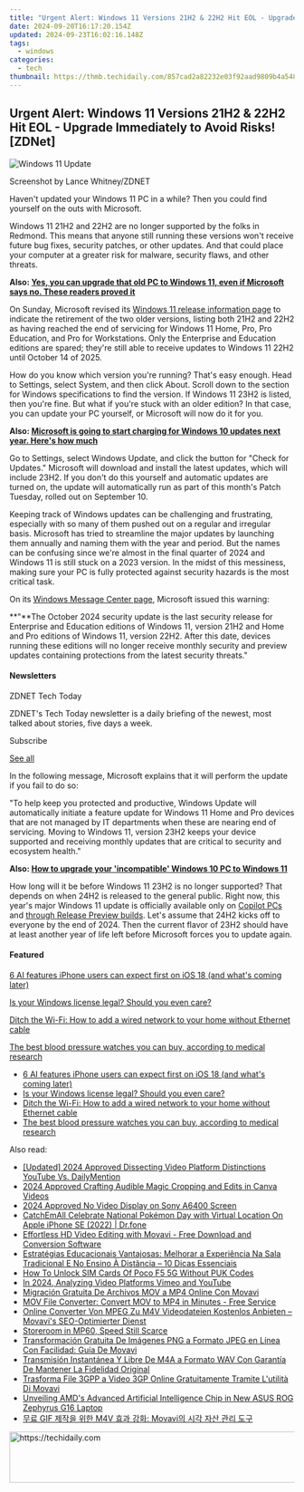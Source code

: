 ```yaml
---
title: "Urgent Alert: Windows 11 Versions 21H2 & 22H2 Hit EOL - Upgrade Immediately to Avoid Risks! [ZDNet]"
date: 2024-09-20T16:17:20.154Z
updated: 2024-09-23T16:02:16.148Z
tags:
  - windows
categories:
  - tech
thumbnail: https://thmb.techidaily.com/857cad2a82232e03f92aad9809b4a548e4964a8c9aa59aabf55be668d5e1078d.jpg
---
```


## Urgent Alert: Windows 11 Versions 21H2 & 22H2 Hit EOL - Upgrade Immediately to Avoid Risks![ZDNet]

![Windows 11 Update](https://www.zdnet.com/a/img/resize/a3d7f6204a4a80c657ff5a478fcd7dde3d2564e1/2024/09/11/b679a3e9-5816-4292-8618-8cad24cce468/figure-top-update-your-windows-11-pc-to-version-23h2-or-else.jpg?auto=webp&width=1280)

Screenshot by Lance Whitney/ZDNET

Haven't updated your Windows 11 PC in a while? Then you could find yourself on the outs with Microsoft. 

Windows 11 21H2 and 22H2 are no longer supported by the folks in Redmond. This means that anyone still running these versions won't receive future bug fixes, security patches, or other updates. And that could place your computer at a greater risk for malware, security flaws, and other threats.

**Also: [Yes, you can upgrade that old PC to Windows 11, even if Microsoft says no. These readers proved it](https://www.zdnet.com/article/yes-you-can-upgrade-that-old-pc-to-windows-11-even-if-microsoft-says-no-these-readers-proved-it/)**

On Sunday, Microsoft revised its [Windows 11 release information page](https://learn.microsoft.com/en-us/windows/release-health/windows11-release-information) to indicate the retirement of the two older versions, listing both 21H2 and 22H2 as having reached the end of servicing for Windows 11 Home, Pro, Pro Education, and Pro for Workstations. Only the Enterprise and Education editions are spared; they're still able to receive updates to Windows 11 22H2 until October 14 of 2025.

How do you know which version you're running? That's easy enough. Head to Settings, select System, and then click About. Scroll down to the section for Windows specifications to find the version. If Windows 11 23H2 is listed, then you're fine. But what if you're stuck with an older edition? In that case, you can update your PC yourself, or Microsoft will now do it for you.

**Also: [Microsoft is going to start charging for Windows 10 updates next year. Here's how much](https://www.zdnet.com/article/microsoft-is-going-to-start-charging-for-windows-10-updates-next-year-heres-how-much/)**

Go to Settings, select Windows Update, and click the button for "Check for Updates." Microsoft will download and install the latest updates, which will include 23H2\. If you don't do this yourself and automatic updates are turned on, the update will automatically run as part of this month's Patch Tuesday, rolled out on September 10.

Keeping track of Windows updates can be challenging and frustrating, especially with so many of them pushed out on a regular and irregular basis. Microsoft has tried to streamline the major updates by launching them annually and naming them with the year and period. But the names can be confusing since we're almost in the final quarter of 2024 and Windows 11 is still stuck on a 2023 version. In the midst of this messiness, making sure your PC is fully protected against security hazards is the most critical task.

On its [Windows Message Center page](https://learn.microsoft.com/en-us/windows/release-health/windows-message-center), Microsoft issued this warning:

**"**The October 2024 security update is the last security release for Enterprise and Education editions of Windows 11, version 21H2 and Home and Pro editions of Windows 11, version 22H2\. After this date, devices running these editions will no longer receive monthly security and preview updates containing protections from the latest security threats."

#### Newsletters

ZDNET Tech Today

ZDNET's Tech Today newsletter is a daily briefing of the newest, most talked about stories, five days a week.

 Subscribe

[See all](https://www.zdnet.com/newsletters/)

In the following message, Microsoft explains that it will perform the update if you fail to do so:

"To help keep you protected and productive, Windows Update will automatically initiate a feature update for Windows 11 Home and Pro devices that are not managed by IT departments when these are nearing end of servicing. Moving to Windows 11, version 23H2 keeps your device supported and receiving monthly updates that are critical to security and ecosystem health."

**Also: [How to upgrade your 'incompatible' Windows 10 PC to Windows 11](https://www.zdnet.com/article/how-to-upgrade-your-incompatible-windows-10-pc-to-windows-11/)**

How long will it be before Windows 11 23H2 is no longer supported? That depends on when 24H2 is released to the general public. Right now, this year's major Windows 11 update is officially available only on [Copilot PCs](https://support.microsoft.com/en-us/topic/kb5043950-windows-11-version-24h2-support-2fd719b6-8c26-469f-99fe-832eb1b702d7) and [through Release Preview builds](https://blogs.windows.com/windows-insider/2024/05/22/releasing-windows-11-version-24h2-to-the-release-preview-channel/). Let's assume that 24H2 kicks off to everyone by the end of 2024\. Then the current flavor of 23H2 should have at least another year of life left before Microsoft forces you to update again.

#### Featured

[6 AI features iPhone users can expect first on iOS 18 (and what's coming later)](https://www.zdnet.com/article/6-ai-features-iphone-users-can-expect-first-on-ios-18-and-whats-coming-later/ "6 AI features iPhone users can expect first on iOS 18 (and what's coming later)")

[Is your Windows license legal? Should you even care?](https://www.zdnet.com/article/is-your-windows-license-legal-should-you-even-care/ "Is your Windows license legal? Should you even care?")

[Ditch the Wi-Fi: How to add a wired network to your home without Ethernet cable](https://www.zdnet.com/article/ditch-the-wi-fi-how-to-add-a-wired-network-to-your-home-without-ethernet-cable/ "Ditch the Wi-Fi: How to add a wired network to your home without Ethernet cable")

[The best blood pressure watches you can buy, according to medical research](https://www.zdnet.com/article/best-blood-pressure-watch/ "The best blood pressure watches you can buy, according to medical research")

* [6 AI features iPhone users can expect first on iOS 18 (and what's coming later)](https://www.zdnet.com/article/6-ai-features-iphone-users-can-expect-first-on-ios-18-and-whats-coming-later/ "6 AI features iPhone users can expect first on iOS 18 (and what's coming later)")
* [Is your Windows license legal? Should you even care?](https://www.zdnet.com/article/is-your-windows-license-legal-should-you-even-care/ "Is your Windows license legal? Should you even care?")
* [Ditch the Wi-Fi: How to add a wired network to your home without Ethernet cable](https://www.zdnet.com/article/ditch-the-wi-fi-how-to-add-a-wired-network-to-your-home-without-ethernet-cable/ "Ditch the Wi-Fi: How to add a wired network to your home without Ethernet cable")
* [The best blood pressure watches you can buy, according to medical research](https://www.zdnet.com/article/best-blood-pressure-watch/ "The best blood pressure watches you can buy, according to medical research")

<ins class="adsbygoogle"
     style="display:block"
     data-ad-format="autorelaxed"
     data-ad-client="ca-pub-7571918770474297"
     data-ad-slot="1223367746"></ins>

<ins class="adsbygoogle"
     style="display:block"
     data-ad-client="ca-pub-7571918770474297"
     data-ad-slot="8358498916"
     data-ad-format="auto"
     data-full-width-responsive="true"></ins>

<span class="atpl-alsoreadstyle">Also read:</span>
<div><ul>
<li><a href="https://facebook-video-footage.techidaily.com/updated-2024-approved-dissecting-video-platform-distinctions-youtube-vs-dailymention/"><u>[Updated] 2024 Approved Dissecting Video Platform Distinctions YouTube Vs. DailyMention</u></a></li>
<li><a href="https://extra-resources.techidaily.com/2024-approved-crafting-audible-magic-cropping-and-edits-in-canva-videos/"><u>2024 Approved Crafting Audible Magic Cropping and Edits in Canva Videos</u></a></li>
<li><a href="https://fox-boxes.techidaily.com/2024-approved-no-video-display-on-sony-a6400-screen/"><u>2024 Approved No Video Display on Sony A6400 Screen</u></a></li>
<li><a href="https://ios-pokemon-go.techidaily.com/catchemall-celebrate-national-pokemon-day-with-virtual-location-on-apple-iphone-se-2022-drfone-by-drfone-virtual-ios/"><u>CatchEmAll Celebrate National Pokémon Day with Virtual Location On Apple iPhone SE (2022) | Dr.fone</u></a></li>
<li><a href="https://win-tricks.techidaily.com/effortless-hd-video-editing-with-movavi-free-download-and-conversion-software/"><u>Effortless HD Video Editing with Movavi - Free Download and Conversion Software</u></a></li>
<li><a href="https://win-tricks.techidaily.com/estrategias-educacionais-vantajosas-melhorar-a-experiencia-na-sala-tradicional-e-no-ensino-a-distancia-10-dicas-essenciais/"><u>Estratégias Educacionais Vantajosas: Melhorar a Experiência Na Sala Tradicional E No Ensino À Distância – 10 Dicas Essenciais</u></a></li>
<li><a href="https://sim-unlock.techidaily.com/how-to-unlock-sim-cards-of-poco-f5-5g-without-puk-codes-by-drfone-android/"><u>How To Unlock SIM Cards Of Poco F5 5G Without PUK Codes</u></a></li>
<li><a href="https://youtube-blog.techidaily.com/24-analyzing-video-platforms-vimeo-and-youtube/"><u>In 2024, Analyzing Video Platforms Vimeo and YouTube</u></a></li>
<li><a href="https://blog-min.techidaily.com/migracion-gratuita-de-archivos-mov-a-mp4-online-con-movavi/"><u>Migración Gratuita De Archivos MOV a MP4 Online Con Movavi</u></a></li>
<li><a href="https://win-tricks.techidaily.com/mov-file-converter-convert-mov-to-mp4-in-minutes-free-service/"><u>MOV File Converter: Convert MOV to MP4 in Minutes - Free Service</u></a></li>
<li><a href="https://win-tricks.techidaily.com/online-converter-von-mpeg-zu-m4v-videodateien-kostenlos-anbieten-movavis-seo-optimierter-dienst/"><u>Online Converter Von MPEG Zu M4V Videodateien Kostenlos Anbieten – Movavi's SEO-Optimierter Dienst</u></a></li>
<li><a href="https://win11-tips.techidaily.com/storeroom-in-mp60-speed-still-scarce/"><u>Storeroom in MP60, Speed Still Scarce</u></a></li>
<li><a href="https://win-tricks.techidaily.com/transformacion-gratuita-de-imagenes-png-a-formato-jpeg-en-linea-con-facilidad-guia-de-movavi/"><u>Transformación Gratuita De Imágenes PNG a Formato JPEG en Línea Con Facilidad: Guía De Movavi</u></a></li>
<li><a href="https://win-tricks.techidaily.com/transmision-instantanea-y-libre-de-m4a-a-formato-wav-con-garantia-de-mantener-la-fidelidad-original/"><u>Transmisión Instantánea Y Libre De M4A a Formato WAV Con Garantía De Mantener La Fidelidad Original</u></a></li>
<li><a href="https://win-tricks.techidaily.com/trasforma-file-3gpp-a-video-3gp-online-gratuitamente-tramite-lutilita-di-movavi/"><u>Trasforma File 3GPP a Video 3GP Online Gratuitamente Tramite L'utilità Di Movavi</u></a></li>
<li><a href="https://hardware-tips.techidaily.com/unveiling-amds-advanced-artificial-intelligence-chip-in-new-asus-rog-zephyrus-g16-laptop/"><u>Unveiling AMD's Advanced Artificial Intelligence Chip in New ASUS ROG Zephyrus G16 Laptop</u></a></li>
<li><a href="https://win-tricks.techidaily.com/gif-m4v-movavi/"><u>무료 GIF 제작을 위한 M4V 효과 강화: Movavi의 시각 자산 관리 도구</u></a></li>
</ul></div>

<!-- affiliate ads begin -->
<a href="https://aligracehair.sjv.io/c/5597632/1880944/19272" target="_top" id="1880944">
  <img src="//a.impactradius-go.com/display-ad/19272-1880944" border="0" alt="https://techidaily.com" width="728" height="90"/>
</a>
<img height="0" width="0" src="https://aligracehair.sjv.io/i/5597632/1880944/19272" style="position:absolute;visibility:hidden;" border="0" />
<!-- affiliate ads end -->

